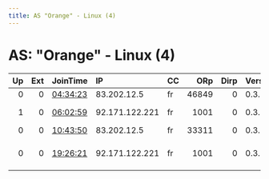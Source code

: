 ```yaml
---
title: AS "Orange" - Linux (4)
---
```


# AS: "Orange" - Linux (4)

|   Up |   Ext | JoinTime                                                                                            | IP             | CC   |   ORp |   Dirp | Version   | Contact                   | Nickname         |   eFamMembers |
|-----:|------:|:----------------------------------------------------------------------------------------------------|:---------------|:-----|------:|-------:|:----------|:--------------------------|:-----------------|--------------:|
|    0 |     0 | [04:34:23](https://metrics.torproject.org/rs.html#details/FB76DD1D69577EA5ED930E76AA5EFD6ABD74C678) | 83.202.12.5    | fr   | 46849 |      0 | 0.3.3.10  | None                      | UbuntuCore250    |             1 |
|    1 |     0 | [06:02:59](https://metrics.torproject.org/rs.html#details/411A137B437312DB1573B3ADD4E4C004ACFB5BAF) | 92.171.122.221 | fr   |  1001 |      0 | 0.3.1.9   | jack.pandore@net-c.ca     | JackPANDORERelay |             1 |
|    0 |     0 | [10:43:50](https://metrics.torproject.org/rs.html#details/F20416A65D08B1E51B16247A43DAAB1623AF2968) | 83.202.12.5    | fr   | 33311 |      0 | 0.3.3.10  | None                      | UbuntuCore250    |             1 |
|    0 |     0 | [19:26:21](https://metrics.torproject.org/rs.html#details/A8B1C61BDA8324062FCED30E7066ECA99DE5BA62) | 92.171.122.221 | fr   |  1001 |      0 | 0.3.1.9   | tor-operator@your-emailad | JackPANDORERelay |             1 |
